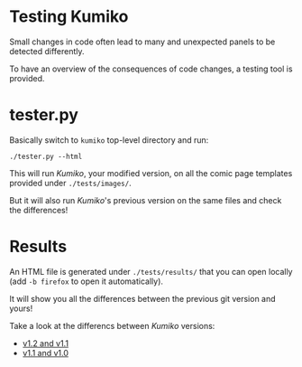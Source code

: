 

# Testing Kumiko

Small changes in code often lead to many and unexpected panels to be detected differently.

To have an overview of the consequences of code changes, a testing tool is provided.


# tester.py

Basically switch to `kumiko` top-level directory and run:

`./tester.py --html`

This will run *Kumiko*, your modified version, on all the comic page templates provided under `./tests/images/`.

But it will also run *Kumiko*'s previous version on the same files and check the differences!


# Results

An HTML file is generated under `./tests/results/` that you can open locally (add `-b firefox` to open it automatically).

It will show you all the differences between the previous git version and yours!

Take a look at the differencs between *Kumiko* versions:
* [v1.2 and v1.1](https://kumiko-demo.njean.me/tests/results/diff-v1.1-v1.2.html)
* [v1.1 and v1.0](https://kumiko-demo.njean.me/tests/results/diff-v1.0-v1.1.html)
